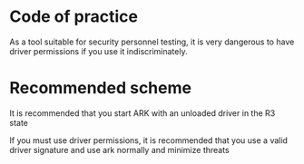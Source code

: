 # Code of practice

As a tool suitable for security personnel testing, it is very dangerous to have driver permissions if you use it indiscriminately.

# Recommended scheme

It is recommended that you start ARK with an unloaded driver in the R3 state

If you must use driver permissions, it is recommended that you use a valid driver signature and use ark normally and minimize threats